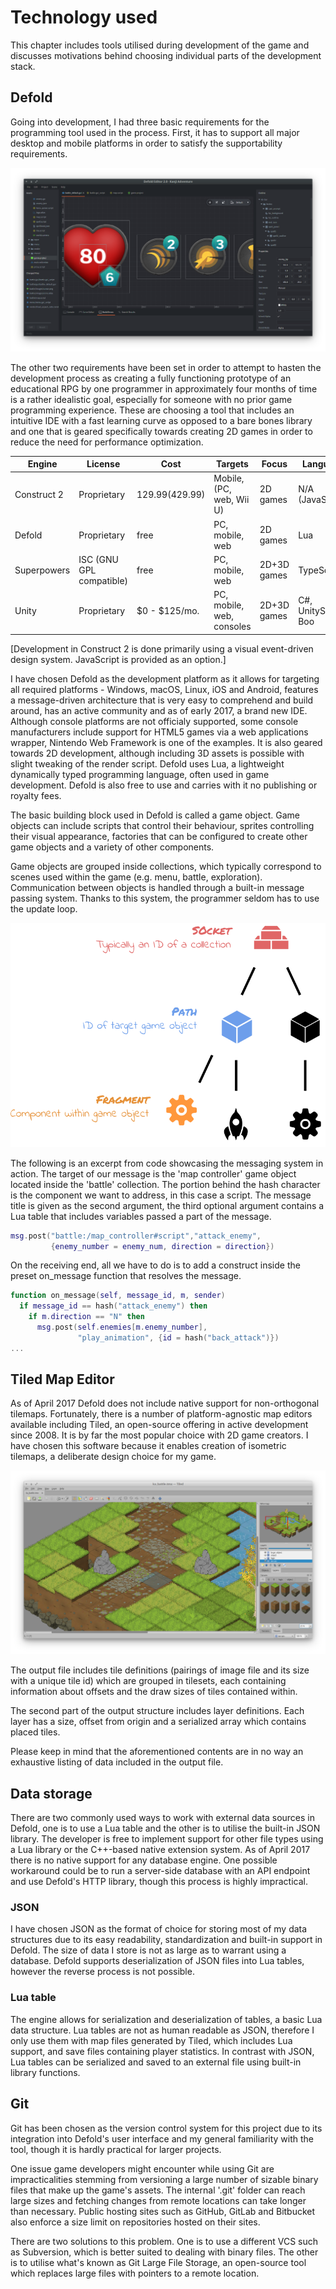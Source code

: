 # Technology used

This chapter includes tools utilised during development of the game and discusses motivations behind choosing individual parts of the development stack.

## Defold

Going into development, I had three basic requirements for the programming tool used in the process. First, it has to support all major desktop and mobile platforms in order to satisfy the supportability requirements.

![Screenshot of Defold Editor 2](images/defold.png)

The other two requirements have been set in order to attempt to hasten the development process as creating a fully functioning prototype of an educational RPG by one programmer in approximately four months of time is a rather idealistic goal, especially for someone with no prior game programming experience. These are choosing a tool that includes an intuitive IDE with a fast learning curve as opposed to a bare bones library and one that is geared specifically towards creating 2D games in order to reduce the need for performance optimization.

Engine | License | Cost | Targets | Focus | Language
-- | -- | -- | -- | -- | --
Construct 2 | Proprietary | $129.99 ($429.99) | Mobile, (PC, web, Wii U) | 2D games | N/A (JavaScript)
Defold | Proprietary | free | PC, mobile, web | 2D games | Lua
Superpowers | ISC (GNU GPL compatible)| free | PC, mobile, web | 2D+3D games | TypeScript
Unity | Proprietary | $0 - $125/mo. | PC, mobile, web, consoles | 2D+3D games | C#, UnityScript, Boo

[Development in Construct 2 is done primarily using a visual event-driven design system. JavaScript is provided as an option.]

I have chosen Defold as the development platform as it allows for targeting all required platforms - Windows, macOS, Linux, iOS and Android, features a message-driven architecture that is very easy to comprehend and build around, has an active community and as of early 2017, a brand new IDE. Although console platforms are not officialy supported, some console manufacturers include support for HTML5 games via a web applications wrapper, Nintendo Web Framework is one of the examples. It is also geared towards 2D development, although including 3D assets is possible with slight tweaking of the render script. Defold uses Lua, a lightweight dynamically typed programming language, often used in game development. Defold is also free to use and carries with it no publishing or royalty fees.

The basic building block used in Defold is called a game object. Game objects can include scripts that control their behaviour, sprites controlling their visual appearance, factories that can be configured to create other game objects and a variety of other components.

Game objects are grouped inside collections, which typically correspond to scenes used within the game (e.g. menu, battle, exploration). Communication between objects is handled through a built-in message passing system. Thanks to this system, the programmer seldom has to use the update loop.

![Addressing hierarchy in Defold](images/defold_addressing.png)

The following is an excerpt from code showcasing the messaging system in action. The target of our message is the 'map controller' game object located inside the 'battle' collection. The portion behind the hash character is the component we want to address, in this case a script. The message title is given as the second argument, the third optional argument contains a Lua table that includes variables passed a part of the message.

```Lua
msg.post("battle:/map_controller#script","attack_enemy",
         {enemy_number = enemy_num, direction = direction})

```

On the receiving end, all we have to do is to add a construct inside the preset on_message function that resolves the message.

```Lua
function on_message(self, message_id, m, sender)
  if message_id == hash("attack_enemy") then
    if m.direction == "N" then
      msg.post(self.enemies[m.enemy_number],
               "play_animation", {id = hash("back_attack")})
...

```

## Tiled Map Editor

As of April 2017 Defold does not include native support for non-orthogonal tilemaps. Fortunately, there is a number of platform-agnostic map editors available including Tiled, an open-source offering in active development since 2008. It is by far the most popular choice with 2D game creators. I have chosen this software because it enables creation of isometric tilemaps, a deliberate design choice for my game.

![Screenshot of Tiled Map Editor](images/tiled.png)

The output file includes tile definitions (pairings of image file and its size with a unique tile id) which are grouped in tilesets, each containing information about offsets and the draw sizes of tiles contained within.

The second part of the output structure includes layer definitions. Each layer has a size, offset from origin and a serialized array which contains placed tiles.

Please keep in mind that the aforementioned contents are in no way an exhaustive listing of data included in the output file.

## Data storage

There are two commonly used ways to work with external data sources in Defold, one is to use a Lua table and the other is to utilise the built-in JSON library. The developer is free to implement support for other file types using a Lua library or the C++-based native extension system. As of April 2017 there is no native support for any database engine. One possible workaround could be to run a server-side database with an API endpoint and use Defold's HTTP library, though this process is highly impractical.

### JSON

I have chosen JSON as the format of choice for storing most of my data structures due to its easy readability, standardization and built-in support in Defold. The size of data I store is not as large as to warrant using a database. Defold supports deserialization of JSON files into Lua tables, however the reverse process is not possible.

### Lua table

The engine allows for serialization and deserialization of tables, a basic Lua data structure. Lua tables are not as human readable as JSON, therefore I only use them with map files generated by Tiled, which includes Lua support, and save files containing player statistics. In contrast with JSON, Lua tables can be serialized and saved to an external file using built-in library functions.

## Git

Git has been chosen as the version control system for this project due to its integration into Defold's user interface and my general familiarity with the tool, though it is hardly practical for larger projects.

One issue game developers might encounter while using Git are impracticalities stemming from versioning a large number of sizable binary files that make up the game's assets. The internal '.git' folder can reach large sizes and fetching changes from remote locations can take longer than necessary. Public hosting sites such as GitHub, GitLab and Bitbucket also enforce a size limit on repositories hosted on their sites.

There are two solutions to this problem. One is to use a different VCS such as Subversion, which is better suited to dealing with binary files. The other is to utilise what's known as Git Large File Storage, an open-source tool which replaces large files with pointers to a remote location.
